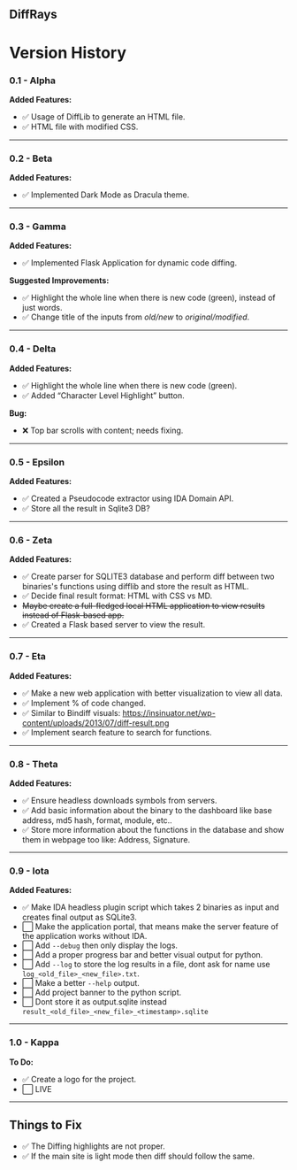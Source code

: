 ## DiffRays

# Version History

### 0.1 - Alpha

**Added Features:**  
- ✅ Usage of DiffLib to generate an HTML file.  
- ✅ HTML file with modified CSS.  

---

### 0.2 - Beta

**Added Features:**  
- ✅ Implemented Dark Mode as Dracula theme.  

---

### 0.3 - Gamma

**Added Features:**  
- ✅ Implemented Flask Application for dynamic code diffing.  

**Suggested Improvements:**  
- ✅ Highlight the whole line when there is new code (green), instead of just words.  
- ✅ Change title of the inputs from *old/new* to *original/modified*.  

---

### 0.4 - Delta 

**Added Features:**  
- ✅ Highlight the whole line when there is new code (green).  
- ✅ Added “Character Level Highlight” button.  

**Bug:**  
- ❌ Top bar scrolls with content; needs fixing.  

---

### 0.5 - Epsilon 

**Added Features:**  
- ✅ Created a Pseudocode extractor using IDA Domain API.
- ✅ Store all the result in Sqlite3 DB?

---

### 0.6 - Zeta 

**Added Features:** 
- ✅ Create parser for SQLITE3 database and perform diff between two binaries's functions using difflib and store the result as HTML.  
- ✅ Decide final result format: HTML with CSS vs MD.  
- ~~Maybe create a full-fledged local HTML application to view results instead of Flask-based app.~~
- ✅ Created a Flask based server to view the result.

---

### 0.7 - Eta 

**Added Features:** 
- ✅ Make a new web application with better visualization to view all data.  
- ✅ Implement % of code changed.  
- ✅ Similar to Bindiff visuals: https://insinuator.net/wp-content/uploads/2013/07/diff-result.png  
- ✅ Implement search feature to search for functions.  

---

### 0.8 - Theta

**Added Features:** 
- ✅ Ensure headless downloads symbols from servers.  
- ✅ Add basic information about the binary to the dashboard like base address, md5 hash, format, module, etc.. 
- ✅ Store more information about the functions in the database and show them in webpage too like: Address, Signature.

---

### 0.9 - Iota

**Added Features:** 
- ✅ Make IDA headless plugin script which takes 2 binaries as input and creates final output as SQLite3.  
- ⬜ Make the application portal, that means make the server feature of the application works without IDA.
- ⬜ Add `--debug` then only display the logs.
- ⬜ Add a proper progress bar and better visual output for python.
- ⬜ Add `--log` to store the log results in a file, dont ask for name use `log_<old_file>_<new_file>.txt`.
- ⬜ Make a better `--help` output.
- ⬜ Add project banner to the python script.
- ⬜ Dont store it as output.sqlite instead `result_<old_file>_<new_file>_<timestamp>.sqlite`

---

### 1.0 - Kappa

**To Do:**  
- ✅ Create a logo for the project.  
- ⬜ LIVE

---

## Things to Fix

- ✅ The Diffing highlights are not proper.
- ✅ If the main site is light mode then diff should follow the same.